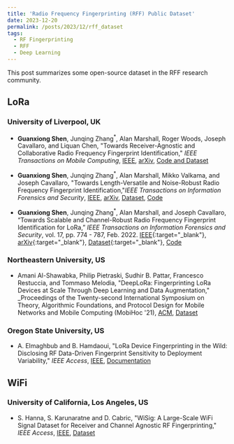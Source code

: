 ```yaml
---
title: 'Radio Frequency Fingerprinting (RFF) Public Dataset'
date: 2023-12-20
permalink: /posts/2023/12/rff_dataset
tags:
  - RF Fingerprinting
  - RFF
  - Deep Learning
---
```


This post summarizes some open-source dataset in the RFF research community.


## LoRa

### University of Liverpool, UK

- **Guanxiong Shen**, Junqing Zhang<sup>*</sup>, Alan Marshall, Roger Woods, Joseph Cavallaro, and Liquan Chen, "Towards Receiver-Agnostic and Collaborative Radio
Frequency Fingerprint Identification," _IEEE Transactions on Mobile Computing_, [IEEE](https://ieeexplore.ieee.org/stamp/stamp.jsp?tp=&arnumber=10345732), [arXiv](https://arxiv.org/pdf/2207.02999.pdf), [Code and Dataset](https://github.com/gxhen/receiverAgnosticRFFI)

- **Guanxiong Shen**, Junqing Zhang<sup>*</sup>, Alan Marshall, Mikko Valkama, and Joseph Cavallaro, "Towards Length-Versatile and Noise-Robust Radio Frequency Fingerprint Identification,"_IEEE Transactions on Information Forensics and Security_, [IEEE](https://ieeexplore.ieee.org/stamp/stamp.jsp?tp=&arnumber=10100932), [arXiv](https://arxiv.org/pdf/2207.03001.pdf), [Dataset](https://ieee-dataport.org/documents/lorarffidatasetdifferentspreadingfactors), [Code](https://github.com/gxhen/lengthVersatileRFFI)

- **Guanxiong Shen**, Junqing Zhang<sup>*</sup>, Alan Marshall, and Joseph Cavallaro, “Towards Scalable and Channel-Robust Radio Frequency Fingerprint Identification for LoRa,” _IEEE Transactions on Information Forensics and Security_, vol. 17, pp. 774 - 787, Feb. 2022. [IEEE](https://ieeexplore.ieee.org/stamp/stamp.jsp?tp=&arnumber=9715147){:target="_blank"}, [arXiv](https://arxiv.org/abs/2107.02867){:target="_blank"}, [Dataset](https://ieee-dataport.org/open-access/lorarffidataset){:target="_blank"}, [Code](https://github.com/gxhen/LoRa_RFFI)


### Northeastern University, US

- Amani Al-Shawabka, Philip Pietraski, Sudhir B. Pattar, Francesco Restuccia, and Tommaso Melodia, "DeepLoRa: Fingerprinting LoRa Devices at Scale Through Deep Learning and Data Augmentation," _Proceedings of the Twenty-second International Symposium on Theory, Algorithmic Foundations, and Protocol Design for Mobile Networks and Mobile Computing (MobiHoc '21), [ACM](https://dl.acm.org/doi/10.1145/3466772.3467054), [Dataset](https://www.interdigital.com/data_sets/lora-radio-data.)

### Oregon State University, US

- A. Elmaghbub and B. Hamdaoui, "LoRa Device Fingerprinting in the Wild: Disclosing RF Data-Driven Fingerprint Sensitivity to Deployment Variability," _IEEE Access_, [IEEE](https://ieeexplore.ieee.org/stamp/stamp.jsp?tp=&arnumber=9580899), [Documentation](https://research.engr.oregonstate.edu/hamdaoui/sites/research.engr.oregonstate.edu.hamdaoui/files/release_note_2021.pdf)




## WiFi

### University of California, Los Angeles, US

- S. Hanna, S. Karunaratne and D. Cabric, "WiSig: A Large-Scale WiFi Signal Dataset for Receiver and Channel Agnostic RF Fingerprinting," _IEEE Access_, [IEEE](https://ieeexplore.ieee.org/stamp/stamp.jsp?tp=&arnumber=9721895), [Dataset](https://cores.ee.ucla.edu/downloads/datasets/wisig/#/overview)
